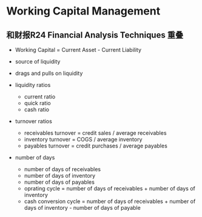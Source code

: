 # Working Capital Management

## 和财报R24 Financial Analysis Techniques 重叠


* Working Capital = Current Asset - Current Liability

* source of liquidity
* drags and pulls on liquidity
* liquidity ratios
  * current ratio
  * quick ratio
  * cash ratio
* turnover ratios
  * receivables turnover = credit sales / average receivables
  * inventory turnover = COGS / average inventory
  * payables turnover = credit purchases / average payables
* number of days
  * number of days of receivables
  * number of days of inventory
  * number of days of payables
  * oprating cycle = number of days of receivables + number of days of inventory
  * cash conversion cycle = number of days of receivables + number of days of inventory - number of days of payable
